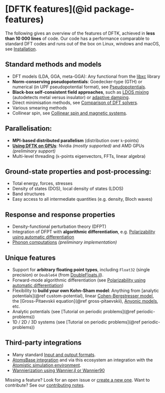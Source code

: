 # [DFTK features](@id package-features)

The following gives an overview of the features of DFTK,
achieved in **less than 10 000 lines** of code.
Our code has a performance comparable to standard DFT codes
and runs out of the box on Linux, windows and macOS, see [Installation](@ref).

## Standard methods and models
- DFT models (LDA, GGA, meta-GGA): Any functional from the
  [libxc](https://libxc.gitlab.io/) library
- **Norm-conserving pseudopotentials**: Goedecker-type (GTH)
  or numerical (in UPF pseudopotential format),
  see [Pseudopotentials](@ref).
- **Black-box self-consistent field approaches**, such as
  [LDOS mixing](https://doi.org/10.1088/1361-648X/abcbdb) (autodetects metal versus insulator)
  or [adaptive damping](https://arxiv.org/abs/2109.14018).
- Direct minimisation methods, see [Comparison of DFT solvers](@ref).
- Various smearing methods
- Collinear spin, see [Collinear spin and magnetic systems](@ref).

## Parallelisation:
- **MPI-based distributed parallelism** (distribution over ``k``-points)
- **[Using DFTK on GPUs](@ref)**: Nvidia *(mostly supported)* and AMD GPUs *(preliminary support)*
- Multi-level threading (``k``-points eigenvectors, FFTs, linear algebra)

## Ground-state properties and post-processing:
- Total energy, forces, stresses
- Density of states (DOS), local density of states (LDOS)
- Band structures
- Easy access to all intermediate quantities (e.g. density, Bloch waves)

## Response and response properties
- Density-functional perturbation theory (DFPT)
- Integration of DFPT with **algorithmic differentiation**,
  e.g. [Polarizability using automatic differentiation](@ref)
- [Phonon computations](@ref) *(preliminary implementation)*

## Unique features
- Support for **arbitrary floating point types**,
  including `Float32` (single precision)
  or `Double64` (from [DoubleFloats.jl](https://github.com/JuliaMath/DoubleFloats.jl)).
- Forward-mode algorithmic differentiation
  (see [Polarizability using automatic differentiation](@ref))
- Flexibility to **build your own Kohn-Sham model**:
  Anything from [analytic potentials](@ref custom-potential),
  linear [Cohen-Bergstresser model](@ref),
  the [Gross-Pitaevskii equation](@ref gross-pitaevskii),
  [Anyonic models](@ref), etc.
- Analytic potentials (see [Tutorial on periodic problems](@ref periodic-problems))
- 1D / 2D / 3D systems (see [Tutorial on periodic problems](@ref periodic-problems))

## Third-party integrations
- Many standard [Input and output formats](@ref).
- [AtomsBase integration](@ref) and via this ecosystem an integration
  with the [Atomistic simulation environment](@ref).
- [Wannierization using Wannier.jl or Wannier90](@ref)

Missing a feature? Look for an open issue or [create a new one](https://github.com/JuliaMolSim/DFTK.jl/issues).
Want to contribute? See our [contributing notes](https://github.com/JuliaMolSim/DFTK.jl#contributing).
